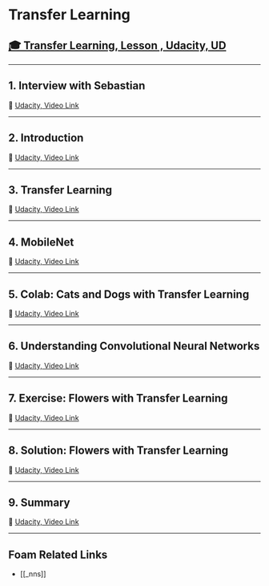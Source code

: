 # Transfer Learning

## [🎓 Transfer Learning, Lesson , Udacity, UD]()

---

## 1. **Interview with Sebastian**

🎥 [Udacity, Video Link]()

---

## 2. **Introduction**

🎥 [Udacity, Video Link]()

---

## 3. **Transfer Learning**

🎥 [Udacity, Video Link]()

---

## 4. **MobileNet**

🎥 [Udacity, Video Link]()

---

## 5. **Colab: Cats and Dogs with Transfer Learning**

🎥 [Udacity, Video Link]()

---

## 6. **Understanding Convolutional Neural Networks**

🎥 [Udacity, Video Link]()

---

## 7. **Exercise: Flowers with Transfer Learning**

🎥 [Udacity, Video Link]()

---

## 8. **Solution: Flowers with Transfer Learning**

🎥 [Udacity, Video Link]()

---

## 9. **Summary**

🎥 [Udacity, Video Link]()

---

## Foam Related Links

- [[_nns]]
